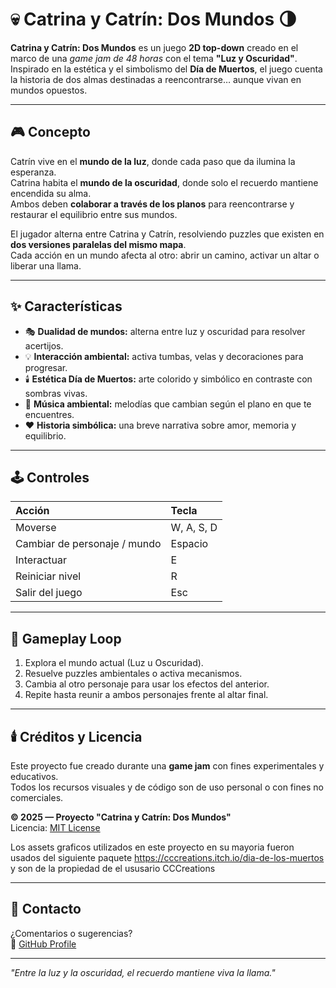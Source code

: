 # 💀 Catrina y Catrín: Dos Mundos 🌗

**Catrina y Catrín: Dos Mundos** es un juego **2D top-down** creado en el marco de una *game jam de 48 horas* con el tema **"Luz y Oscuridad"**.  
Inspirado en la estética y el simbolismo del **Día de Muertos**, el juego cuenta la historia de dos almas destinadas a reencontrarse… aunque vivan en mundos opuestos.

---

## 🎮 Concepto

Catrín vive en el **mundo de la luz**, donde cada paso que da ilumina la esperanza.  
Catrina habita el **mundo de la oscuridad**, donde solo el recuerdo mantiene encendida su alma.  
Ambos deben **colaborar a través de los planos** para reencontrarse y restaurar el equilibrio entre sus mundos.

El jugador alterna entre Catrina y Catrín, resolviendo puzzles que existen en **dos versiones paralelas del mismo mapa**.  
Cada acción en un mundo afecta al otro: abrir un camino, activar un altar o liberar una llama.

---

## ✨ Características

- 🎭 **Dualidad de mundos:** alterna entre luz y oscuridad para resolver acertijos.  
- 💡 **Interacción ambiental:** activa tumbas, velas y decoraciones para progresar.  
- 🕯️ **Estética Día de Muertos:** arte colorido y simbólico en contraste con sombras vivas.  
- 🎵 **Música ambiental:** melodías que cambian según el plano en que te encuentres.  
- ❤️ **Historia simbólica:** una breve narrativa sobre amor, memoria y equilibrio.  

---

## 🕹️ Controles

| Acción | Tecla |
|:--------|:------|
| Moverse | W, A, S, D |
| Cambiar de personaje / mundo | Espacio |
| Interactuar | E |
| Reiniciar nivel | R |
| Salir del juego | Esc |

---

## 🧩 Gameplay Loop

1. Explora el mundo actual (Luz u Oscuridad).  
2. Resuelve puzzles ambientales o activa mecanismos.  
3. Cambia al otro personaje para usar los efectos del anterior.  
4. Repite hasta reunir a ambos personajes frente al altar final.  

---


## 🕯️ Créditos y Licencia

Este proyecto fue creado durante una **game jam** con fines experimentales y educativos.  
Todos los recursos visuales y de código son de uso personal o con fines no comerciales.  

**© 2025 — Proyecto "Catrina y Catrín: Dos Mundos"**  
Licencia: [MIT License](LICENSE)

Los assets graficos utilizados en este proyecto en su mayoria fueron usados del siguiente paquete
https://cccreations.itch.io/dia-de-los-muertos
y son de la propiedad de el ususario CCCreations

---

## 💬 Contacto

¿Comentarios o sugerencias?    
🐙 [GitHub Profile](https://github.com/BlackcreatorX)

---

*"Entre la luz y la oscuridad, el recuerdo mantiene viva la llama."*
